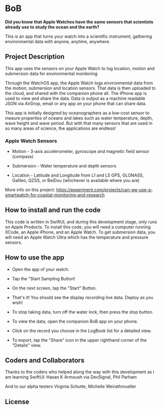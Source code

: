 # BoB
**Did you know that Apple Watches have the same sensors that scientists already use to study the ocean and the earth?**

This is an app that turns your watch into a scientific instrument, gathering environmental data with anyone, anytime, anywhere.

## Project Description
This app uses the sensors on your Apple Watch to log location, motion and submersion data for environmental monitoring

Through the WatchOS app, the Apple Watch logs environmental data from the motion, submersion and location sensors. That data is then uploaded to the cloud, and shared with the companion phone all. The iPhone app is used to view and share the data. Data is output as a machine readable JSON via AirDrop, email or any app on your phone that can share data. 

This app is initially designed by oceanographers as a low-cost sensor to meaure properties of oceans and lakes such as water temperature, depth, wave height and wave period. But with that many sensors that are used in so many areas of science, the applications are endless!

### Apple Watch Sensors
- Motion - 3-axis accelerometer, gyroscope and magnetic field sensor (compass)

- Submersion - Water temperature and depth sensors

- Location - Latitude and Longitude from L1 and L5 GPS, GLONASS, Galileo, QZSS, or BeiDou (whichever is available where you are)

More info on this project: https://experiment.com/projects/can-we-use-a-smartwatch-for-coastal-monitoring-and-research

## How to install and run the code
This code is written in SwiftUI, and during this development stage, only runs on Apple Products. To install this code, you will need a computer running XCode, an Apple iPhone, and an Apple Watch. To get submersion data, you will need an Apple Watch Ultra which has the temperature and pressure sensors. 

## How to use the app
- Open the app of your watch. 

- Tap the "Start Sampling Button!

- On the next screen, tap the "Start" Button.

- That's it! You should see the display recording live data. Deploy as you wish!

- To stop taking data, turn off the water lock, then press the stop button.

- To view the data, open the companion BoB app on your phone. 

- Click on the record you choose in the LogBook list for a detailed view.

- To export, tap the "Share" icon in the upper righthand corner of the "Details" view. 

## Coders and Collaborators
Thanks to the coders who helped along the way with this development as I am learning SwiftUI: Hasan K Armoush via DevSignal, Phil Parham

And to our alpha testers Virginia Schutte, Michelle Weirathmueller

## License
